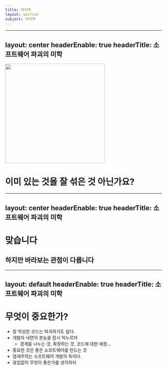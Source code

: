 ```yaml
---
title: 마치며
layout: section
subject: 마치며
---
```


---
layout: center
headerEnable: true
headerTitle: 소프트웨어 파괴의 미학
---

<img src="bibim.jpg" width="320px" />

<spacer gap="20" />

# 이미 있는 것을 잘 섞은 것 아닌가요?

---
layout: center
headerEnable: true
headerTitle: 소프트웨어 파괴의 미학
---

# 맞습니다
## 하지만 바라보는 <accent>관점</accent>이 다릅니다

---
layout: default
headerEnable: true
headerTitle: 소프트웨어 파괴의 미학
---

# 무엇이 중요한가?

* 잘 작성한 코드는 파괴하기도 쉽다.
* 개발자 내면의 본능을 잠시 억누르자
  * 경계를 나누는 것, 확장하는 것, 코드에 대한 애정...
* 중요한 것은 <accent>좋은 소프트웨어를 만드는 것</accent>
* 염세주의는 소프트웨어 개발의 <danger>독</danger>이다.
* 끊임없이 <accent>무엇이 좋은가</accent>를 생각하자
